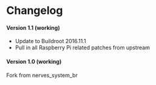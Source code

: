 # Changelog

#### Version 1.1 (working)
- Update to Buildroot 2016.11.1
- Pull in all Raspberry Pi related patches from upstream

#### Version 1.0 (working)
Fork from nerves_system_br
